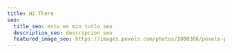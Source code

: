 ```yaml
---
title: Hi There
seo:
  title_seo: esto es min tutlo seo
  description_seo: descripcion seo
  featured_image_seo: https://images.pexels.com/photos/1000366/pexels-photo-1000366.jpeg
---
```

